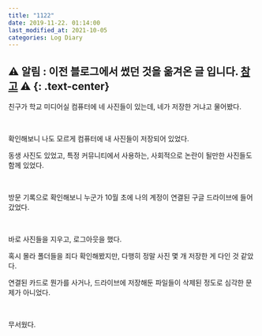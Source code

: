 ```yaml
---
title: "1122"
date: 2019-11-22. 01:14:00
last_modified_at: 2021-10-05
categories: Log Diary
---
```

⚠ **알림** : 이전 블로그에서 썼던 것을 옮겨온 글 입니다. [참고](https://ttmdacl.github.io/log/diary/hello-blog/) ⚠
{: .text-center}
---
친구가 학교 미디어실 컴퓨터에 네 사진들이 있는데, 네가 저장한 거냐고 물어봤다.

​

확인해보니 나도 모르게 컴퓨터에 내 사진들이 저장되어 있었다.

동생 사진도 있었고, 특정 커뮤니티에서 사용하는, 사회적으로 논란이 될만한 사진들도 함께 있었다.

​

방문 기록으로 확인해보니 누군가 10월 초에 나의 계정이 연결된 구글 드라이브에 들어갔었다.

​

바로 사진들을 지우고, 로그아웃을 했다. 

혹시 몰라 폴더들을 죄다 확인해봤지만, 다행히 정말 사진 몇 개 저장한 게 다인 것 같았다. 

연결된 카드로 뭔가를 사거나, 드라이브에 저장해둔 파일들이 삭제된 정도로 심각한 문제가 아니었다.

​

무서웠다.